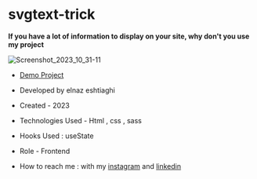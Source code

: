 # svgtext-trick
**If you have a lot of information to display on your site, why don't you use my project**

![Screenshot_2023_10_31-11](https://github.com/elnaz-eshtiaghi/svg-text/assets/146030206/a2712bc0-3fab-4ac1-a3e8-25d058448d7a)
- [Demo Project]( https://elnaz-eshtiaghi.github.io/svg-text/)

- Developed by elnaz eshtiaghi

- Created - 2023

- Technologies Used - Html , css , sass 

- Hooks Used : useState 

- Role - Frontend

- How to reach me : with my [instagram](https://www.instagram.com/elnaz_eshtiaghi) and [linkedin](https://www.linkedin.com/in/elnaz-eshtiaghi-936832290/)
